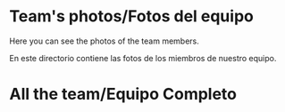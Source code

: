 Team's photos/Fotos del equipo
====

Here you can see the photos of the team members.   
  
En este directorio contiene las fotos de los miembros de nuestro equipo.  
  
All the team/Equipo Completo
====  
  


